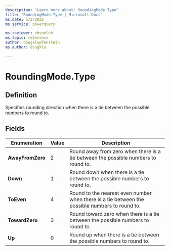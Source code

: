 ```yaml
---
description: "Learn more about: RoundingMode.Type"
title: "RoundingMode.Type | Microsoft Docs"
ms.date: 5/3/2022
ms.service: powerquery

ms.reviewer: ehvonleh
ms.topic: reference
author: dougklopfenstein
ms.author: dougklo

---
```

# RoundingMode.Type

## Definition

Specifies rounding direction when there is a tie between the possible numbers to round to.

## Fields
  
|Enumeration|Value|Description|
| ---------------- | --- | ----------- |
|**AwayFromZero**|2|Round away from zero when there is a tie between the possible numbers to round to.|
|**Down**|1|Round down when there is a tie between the possible numbers to round to.|
|**ToEven**|4|Round to the nearest even number when there is a tie between the possible numbers to round to.|
|**TowardZero**|3|Round toward zero when there is a tie between the possible numbers to round to.|
|**Up**|0|Round up when there is a tie between the possible numbers to round to.|
